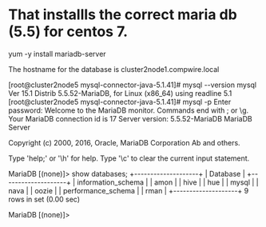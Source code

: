 
# That installls the correct maria db (5.5) for centos 7.
yum -y install mariadb-server

The hostname for the database is cluster2node1.compwire.local


[root@cluster2node5 mysql-connector-java-5.1.41]# mysql --version
mysql  Ver 15.1 Distrib 5.5.52-MariaDB, for Linux (x86_64) using readline 5.1
[root@cluster2node5 mysql-connector-java-5.1.41]# mysql -p
Enter password:
Welcome to the MariaDB monitor.  Commands end with ; or \g.
Your MariaDB connection id is 17
Server version: 5.5.52-MariaDB MariaDB Server

Copyright (c) 2000, 2016, Oracle, MariaDB Corporation Ab and others.

Type 'help;' or '\h' for help. Type '\c' to clear the current input statement.

MariaDB [(none)]> show databases;
+--------------------+
| Database           |
+--------------------+
| information_schema |
| amon               |
| hive               |
| hue                |
| mysql              |
| nava               |
| oozie              |
| performance_schema |
| rman               |
+--------------------+
9 rows in set (0.00 sec)

MariaDB [(none)]>


